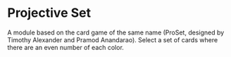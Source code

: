 # Projective Set
 A module based on the card game of the same name (ProSet, designed by Timothy Alexander and Pramod Anandarao). Select a set of cards where there are an even number of each color.
